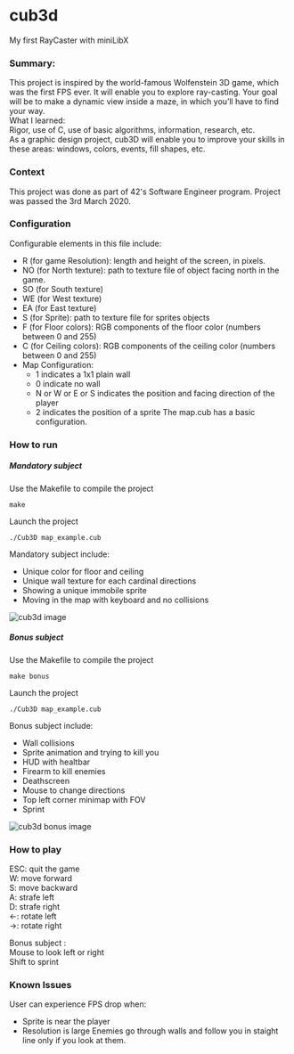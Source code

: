 # cub3d
My first RayCaster with miniLibX

### Summary:
This project is inspired by the world-famous Wolfenstein 3D game, which was the first FPS ever. It will enable you to explore ray-casting. Your goal will be to make a dynamic view inside a maze, in which you’ll have to find your way.  
What I learned:  
Rigor, use of C, use of basic algorithms, information, research, etc.  
As a graphic design project, cub3D will enable you to improve your skills in these areas: windows, colors, events, fill shapes, etc.

### Context
This project was done as part of 42's Software Engineer program. Project was passed the 3rd March 2020.

### Configuration
Configurable elements in this file include:  
- R (for game Resolution): length and height of the screen, in pixels.
- NO (for North texture): path to texture file of object facing north in the game.
- SO (for South texture)
- WE (for West texture)
- EA (for East texture)
- S (for Sprite): path to texture file for sprites objects
- F (for Floor colors): RGB components of the floor color (numbers between 0 and 255)
- C (for Ceiling colors): RGB components of the ceiling color (numbers between 0 and 255)
- Map Configuration:
  - 1 indicates a 1x1 plain wall
  - 0 indicate no wall
  - N or W or E or S indicates the position and facing direction of the player
  - 2 indicates the position of a sprite
The map.cub has a basic configuration.

### How to run

##### Mandatory subject
Use the Makefile to compile the project  
```
make
```
Launch the project
```
./Cub3D map_example.cub
```
Mandatory subject include:  
- Unique color for floor and ceiling
- Unique wall texture for each cardinal directions
- Showing a unique immobile sprite
- Moving in the map with keyboard and no collisions

![cub3d image](https://user-images.githubusercontent.com/35499080/127504731-75e0d0dd-b31a-4dc0-902c-f06a668f878f.png)

##### Bonus subject
Use the Makefile to compile the project  
```
make bonus
```
Launch the project
```
./Cub3D map_example.cub
```
Bonus subject include:  
- Wall collisions
- Sprite animation and trying to kill you
- HUD with healtbar
- Firearm to kill enemies
- Deathscreen
- Mouse to change directions
- Top left corner minimap with FOV
- Sprint

![cub3d bonus image](https://user-images.githubusercontent.com/35499080/127504600-4762278c-3092-4b64-9d65-6414b395454d.png)

### How to play

ESC: quit the game  
W: move forward  
S: move backward  
A: strafe left  
D: strafe right  
<-: rotate left  
->: rotate right  

Bonus subject :  
Mouse to look left or right  
Shift to sprint

### Known Issues
User can experience FPS drop when:  
 - Sprite is near the player
 - Resolution is large
Enemies go through walls and follow you in staight line only if you look at them.
